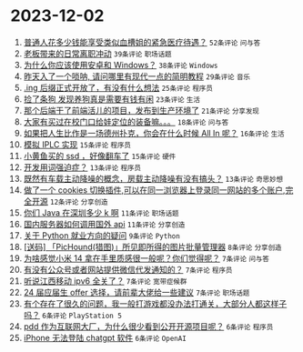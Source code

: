 # 2023-12-02

1. [普通人花多少钱能享受类似血槽姐的紧急医疗待遇？](https://www.v2ex.com/t/997047) `52条评论` `问与答`
1. [老板带来的日常离职冲动](https://www.v2ex.com/t/997026) `39条评论` `职场话题`
1. [为什么你应该使用安卓和 Windows？](https://www.v2ex.com/t/997060) `38条评论` `Windows`
1. [昨天入了一个唢呐, 请问哪里有现代一点的简明教程](https://www.v2ex.com/t/997032) `29条评论` `音乐`
1. [.ing 后缀正式开放了，有没有什么想法](https://www.v2ex.com/t/997053) `25条评论` `程序员`
1. [捡了条狗 发现养狗真是需要有钱有闲](https://www.v2ex.com/t/997075) `23条评论` `生活`
1. [那个后端干了前端活儿的项目，发布到生产环境了](https://www.v2ex.com/t/997058) `21条评论` `分享发现`
1. [大家有买过在校门口给娃定位的装备嘛。。。](https://www.v2ex.com/t/997016) `18条评论` `问与答`
1. [如果把人生比作是一场德州扑克，你会在什么时候 All In 呢？](https://www.v2ex.com/t/997039) `16条评论` `生活`
1. [模拟 IPLC 实现](https://www.v2ex.com/t/997085) `15条评论` `程序员`
1. [小黄鱼买的 ssd ，好像翻车了](https://www.v2ex.com/t/997069) `15条评论` `硬件`
1. [开发用词强迫症？](https://www.v2ex.com/t/997057) `13条评论` `程序员`
1. [既然有车载主动降噪的概念，房载主动降噪有没有搞头？](https://www.v2ex.com/t/997021) `13条评论` `奇思妙想`
1. [做了一个 cookies 切换插件,可以在同一浏览器上登录同一网站的多个账户,完全开源](https://www.v2ex.com/t/997013) `12条评论` `分享创造`
1. [你们 Java 在深圳多少 k 啊](https://www.v2ex.com/t/997044) `11条评论` `职场话题`
1. [国内服务器如何调用国外 api](https://www.v2ex.com/t/997035) `11条评论` `分享创造`
1. [关于 Python 就业方向的疑问](https://www.v2ex.com/t/997088) `9条评论` `Python`
1. [[送码] 「PicHound(猎图)」所见即所得的图片批量管理器](https://www.v2ex.com/t/997070) `8条评论` `分享创造`
1. [为啥感觉小米 14 拿在手里质感很一般呢？你们觉得呢？](https://www.v2ex.com/t/997087) `7条评论` `问与答`
1. [有没有公众号或者网站提供微信代发通知的？](https://www.v2ex.com/t/997054) `7条评论` `程序员`
1. [听说江西移动 ipv6 全关了？](https://www.v2ex.com/t/997050) `7条评论` `宽带症候群`
1. [24 届应届生 offer 选择，请前辈大佬给一些建议](https://www.v2ex.com/t/997020) `7条评论` `职场话题`
1. [有个存在了很久的问题，我一般打游戏都没办法打通关，大部分人都这样子吗？](https://www.v2ex.com/t/997107) `6条评论` `PlayStation 5`
1. [pdd 作为互联网大厂，为什么很少看到公开开源项目呢？](https://www.v2ex.com/t/997095) `6条评论` `程序员`
1. [iPhone 无法登陆 chatgpt 软件](https://www.v2ex.com/t/997082) `6条评论` `OpenAI`
